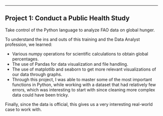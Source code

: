 ----------------------------------------
Project 1: Conduct a Public Health Study
----------------------------------------

Take control of the Python language to analyze FAO data on global hunger.

To understand the ins and outs of this training and the Data Analyst profession, we learned:

- Various numpy operations for scientific calculations to obtain global percentages.
- The use of Pandas for data visualization and file handling.
- The use of matplotlib and seaborn to get more relevant visualizations of our data through graphs.
- Through this project, I was able to master some of the most important functions in Python, while working with a dataset that had relatively few errors, which was interesting to start with since cleaning more complex data could have been tricky.

Finally, since the data is official, this gives us a very interesting real-world case to work with.
